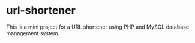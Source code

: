 # url-shortener
This is a mini project for a URL shortener using PHP and MySQL database management system.
